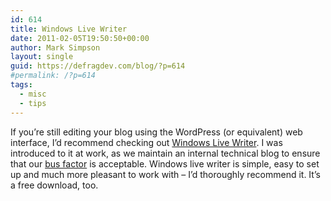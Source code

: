 ```yaml
---
id: 614
title: Windows Live Writer
date: 2011-02-05T19:50:50+00:00
author: Mark Simpson
layout: single
guid: https://defragdev.com/blog/?p=614
#permalink: /?p=614
tags:
  - misc
  - tips
---
```

If you’re still editing your blog using the WordPress (or equivalent) web interface, I’d recommend checking out [Windows Live Writer](http://explore.live.com/windows-live-writer?os=other). I was introduced to it at work, as we maintain an internal technical blog to ensure that our [bus factor](http://en.wikipedia.org/wiki/Bus_factor) is acceptable. Windows live writer is simple, easy to set up and much more pleasant to work with – I’d thoroughly recommend it. It’s a free download, too.